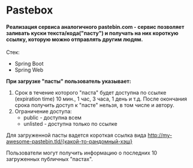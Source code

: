 # Pastebox
#### Реализация сервиса аналогичного pastebin.com - сервис позволяет заливать куски текста/кода("пасту") и получать на них короткую ссылку, которую можно отправлять другим людям.
Стек:
- Spring Boot
- Spring Web

**При загрузке "пасты" пользователь указывает:**
1. Срок в течение которого "паста" будет доступна по ссылке (expiration time) 10 мин., 1 час, 3 часа, 1 день и т.д. После окончания срока получить доступ к "пасте" нельзя, в том числе и автору.
2. Ограничение доступа: 
    - public - доступна всем
    - unlisted - доступна только по ссылке

Для загруженной пасты вадется короткая ссылка вида
http://my-awesome-pastebin.tld/{какой-то-рандомный-хэш}

Пользователи могут получить информацию о последних 10 загруженных публичных "пастах".